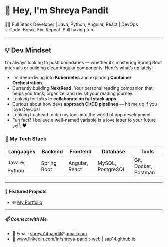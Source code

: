 # 🚀 Hey, I'm Shreya Pandit

👨‍💻 Full Stack Developer | Java, Python, Angular, React | DevOps   
💡 Code. Break. Fix. Repeat. Still having fun.

---

## 💡 Dev Mindset

I’m always looking to push boundaries — whether it’s mastering Spring Boot internals or building clean Angular components. Here's what’s up lately:

- I’m deep-diving into **Kubernetes** and exploring **Container Orchestration**.
- Currently building **NextRead**. Your personal reading companion that helps you track, organize, and revisit your reading journey.
- Looking for folks to **collaborate on full stack apps**.
- Curious about how devs **approach CI/CD pipelines** — hit me up if you love DevOps!
- Looking to ahead to dip my toes into the world of app development.
- Fun fact? I believe a well-named variable is a love letter to your future self. ❤️

### 🧰 My Tech Stack

| Languages | Backend | Frontend | Database | Tools |
|----------|---------|----------|----------|-------|
| Java ☕, Python | Spring Boot | Angular, React | MySQL, PostgreSQL | Git, Docker, Postman |

---

#### 🌟 Featured Projects

- 🌐 [My Portfolio](https://sap14.github.io/)

---

##### 📫 Connect with Me

- 📧 Email: shreya14pandit@gmail.com  
- 🔗 www.linkedin.com/in/shreya-pandit-web | sap14.github.io
